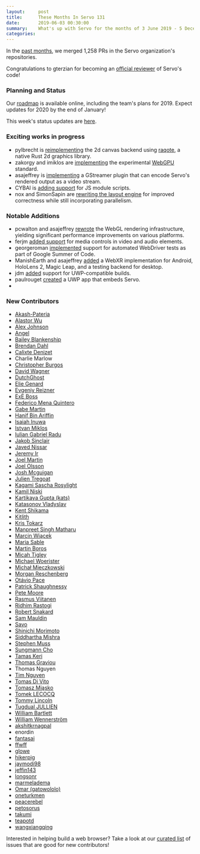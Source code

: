 ```yaml
---
layout:     post
title:      These Months In Servo 131
date:       2019-06-03 00:30:00
summary:    What's up with Servo for the months of 3 June 2019 - 5 December 2019
categories:
---
```


In the [past months](https://github.com/pulls?utf8=%E2%9C%93&q=is%3Apr+is%3Amerged+closed%3A2019-06-03..2019-12-05+user%3Aservo+),
we merged 1,258 PRs in the Servo organization's repositories.

Congratulations to gterzian for becoming an [official reviewer](https://github.com/servo/saltfs/pull/987) of Servo's code!

### Planning and Status

Our [roadmap](https://github.com/servo/servo/wiki/Roadmap) is available online, including the team's plans for 2019.
Expect updates for 2020 by the end of January!

This week's status updates are [here](https://build.servo.org/standups/).

### Exciting works in progress

* pylbrecht is [reimplementing](https://github.com/servo/servo/pull/24470) the 2d canvas backend using [raqote](https://github.com/jrmuizel/raqote/), a native Rust 2d graphics library.
* zakorgy and imiklos are [implementing](https://github.com/servo/servo/issues/24706) the experimental [WebGPU](https://gpuweb.github.io/gpuweb/) standard.
* asajeffrey is [implementing](https://github.com/servo/servo/labels/P-gst-plugin) a GStreamer plugin that can encode Servo's rendered output as a video stream.
* CYBAI is [adding support](https://github.com/servo/servo/pull/23545) for JS module scripts.
* nox and SimonSapin are [rewriting the layout engine](https://github.com/servo/servo/wiki/Layout-2020) for improved correctness while still incorporating parallelism.

### Notable Additions

* pcwalton and asajeffrey [rewrote](https://github.com/servo/servo/pull/24482) the WebGL rendering infrastructure, yielding significant performance improvements on various platforms.
* ferjm [added support](https://github.com/servo/servo/pull/23208) for media controls in video and audio elements.
* georgeroman [implemented](https://georgeroman.github.io/posts/) support for automated WebDriver tests as part of Google Summer of Code.
* ManishEarth and asajeffrey [added](https://github.com/servo/webxr/) a WebXR implementation for Android, HoloLens 2, Magic Leap, and a testing backend for desktop.
* jdm [added](https://github.com/servo/servo/pull/23468) support for UWP-compatible builds.
* paulrouget [created](https://github.com/servo/servo/pull/23696) a UWP app that embeds Servo.
* 


### New Contributors

- [Akash-Pateria](https://github.com/Akash-Pateria)
- [Alastor Wu](https://github.com/alastor0325)
- [Alex Johnson](https://github.com/TheOriginalAlex)
- [Angel](https://github.com/angelortiz1007)
- [Bailey Blankenship](https://github.com/bblanke)
- [Brendan Dahl](https://github.com/brendandahl)
- [Calixte Denizet](https://github.com/calixteman)
- Charlie Marlow
- [Christopher Burgos](https://github.com/cburgos)
- [David Wagner](https://github.com/mnem)
- [DutchGhost](https://github.com/DutchGhost)
- [Elie Genard](https://github.com/elaye)
- [Evgeniy Reizner](https://github.com/RazrFalcon)
- [ExE Boss](https://github.com/EB-Forks)
- [Federico Mena Quintero](https://github.com/federicomenaquintero)
- [Gabe Martin](https://github.com/gabrielmartin)
- [Hanif Bin Ariffin](https://github.com/hbina)
- [Isaiah Inuwa](https://github.com/iinuwa)
- [Istvan Miklos](https://github.com/szeged)
- [Iulian Gabriel Radu](https://github.com/iulianR)
- [Jakob Sinclair](https://github.com/AntiSC2)
- [Javed Nissar](https://github.com/RestitutorOrbis)
- [Jeremy Ir](https://github.com/jeremy-ir )
- [Joel Martin](https://github.com/kanaka)
- [Joel Olsson](https://github.com/joel1st)
- [Josh Mcguigan](https://github.com/JoshMcguigan)
- [Julien Tregoat](https://github.com/julientregoat)
- [Kagami Sascha Rosylight](https://github.com/saschanaz)
- [Kamil Niski](https://github.com/KaczuH)
- [Kartikaya Gupta (kats)](https://github.com/staktrace)
- [Katasonov Vladyslav](https://github.com/cpud36)
- [Kent Shikama](https://github.com/KentShikama)
- [Kitlith](https://github.com/kitlith)
- [Kris Tokarz](https://github.com/tokarzkj)
- [Manpreet Singh Matharu](https://github.com/matharumanpreet00)
- [Marcin Wiącek](https://github.com/marcinwiacek)
- [Maria Sable](https://github.com/PurpleHairEngineer)
- [Martin Boros](https://github.com/mboros1)
- [Micah Tigley](https://github.com/tigleym)
- [Michael Woerister](https://github.com/michaelwoerister)
- [Michał Mieczkowski](https://github.com/mmiecz)
- [Morgan Reschenberg](https://github.com/MReschenberg )
- [Otávio Pace](https://github.com/otaviopace)
- [Patrick Shaughnessy](https://github.com/pshaughn)
- [Pete Moore](https://github.com/pmoore)
- [Rasmus Viitanen](https://github.com/rasviitanen)
- [Ridhim Rastogi](https://github.com/ridhimrastogi)
- [Robert Snakard](https://github.com/robert-snakard)
- [Sam Mauldin](https://github.com/SamMauldin)
- [Savo](https://github.com/Savotu1)
- [Shinichi Morimoto](https://github.com/shnmorimoto)
- [Siddhartha Mishra](https://github.com/SiddharthaMishra)
- [Stephen Muss](https://github.com/stephenmuss)
- [Sungmann Cho](https://github.com/chosungmann)
- [Tamas Keri](https://github.com/tkeri)
- [Thomas Graviou](https://github.com/petosorus)
- Thomas Nguyen
- [Tim Nguyen](https://github.com/nt1m)
- [Tomas Di Vito](https://github.com/tomasdivito)
- [Tomasz Miąsko](https://github.com/tmiasko)
- [Tomek LECOCQ](https://github.com/nehalem501)
- [Tommy Lincoln](https://github.com/pajamapants3000)
- [Tugdual JULLIEN](https://github.com/Tugdual)
- [William Bartlett](https://github.com/will-bartlett)
- [William Wennerström](https://github.com/optmzr)
- [akshitkrnagpal](https://github.com/akshitkrnagpal)
- enordin
- [fantasai](https://github.com/fantasai)
- [ffwff](https://github.com/ffwff)
- [glowe](https://github.com/glowe)
- [hikerpig](https://github.com/hikerpig)
- [jaymodi98](https://github.com/jaymodi98)
- [jeffin143](https://github.com/jeffin143)
- [longsonr](https://github.com/longsonr)
- [marmeladema](https://github.com/marmeladema)
- [Omar (gatowololo)](https://github.com/gatoWololo)
- [oneturkmen](https://github.com/oneturkmen)
- [peacerebel](https://github.com/PeaceRebel)
- [petosorus](https://github.com/petosorus)
- [takumi](https://github.com/garasubo)
- [teapotd](https://github.com/teapotd)
- [wangxiangqing](https://github.com/XiangQingW)

Interested in helping build a web browser? Take a look at our [curated list](https://starters.servo.org/) of issues that are good for new contributors!
